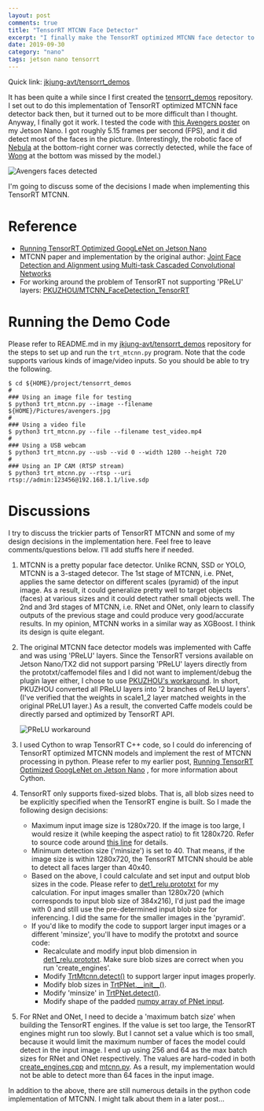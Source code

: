 ```yaml
---
layout: post
comments: true
title: "TensorRT MTCNN Face Detector"
excerpt: "I finally make the TensorRT optimized MTCNN face detector to work on Jetson Nano/TX2.  Again, I use Cython to wrap C++ TensorRT code so that I could do most of the MTCNN processing from python."
date: 2019-09-30
category: "nano"
tags: jetson nano tensorrt
---
```


Quick link: [jkjung-avt/tensorrt_demos](https://github.com/jkjung-avt/tensorrt_demos)

It has been quite a while since I first created the [tensorrt_demos](https://github.com/jkjung-avt/tensorrt_demos) repository.  I set out to do this implementation of TensorRT optimized MTCNN face detector back then, but it turned out to be more difficult than I thought.  Anyway, I finally got it work.  I tested the code with [this Avengers poster](https://thumbor.forbes.com/thumbor/960x0/https%3A%2F%2Fblogs-images.forbes.com%2Fscottmendelson%2Ffiles%2F2019%2F03%2FAvengers-Chinese-Poster-D.jpg) on my Jetson Nano.  I got roughly 5.15 frames per second (FPS), and it did detect most of the faces in the picture.  (Interestingly, the robotic face of [Nebula](https://en.wikipedia.org/wiki/Nebula_(comics)) at the bottom-right corner was correctly detected, while the face of [Wong](https://en.wikipedia.org/wiki/Wong_(comics)) at the bottom was missed by the model.)

   ![Avengers faces detected](https://raw.githubusercontent.com/jkjung-avt/tensorrt_demos/master/doc/avengers.png)

I'm going to discuss some of the decisions I made when implementing this TensorRT MTCNN.

# Reference

* [Running TensorRT Optimized GoogLeNet on Jetson Nano](https://jkjung-avt.github.io/tensorrt-googlenet/)
* MTCNN paper and implementation by the original author: [Joint Face Detection and Alignment using Multi-task Cascaded Convolutional Networks](https://kpzhang93.github.io/MTCNN_face_detection_alignment/index.html)
* For working around the problem of TensorRT not supporting 'PReLU' layers: [PKUZHOU/MTCNN_FaceDetection_TensorRT](https://github.com/PKUZHOU/MTCNN_FaceDetection_TensorRT)

# Running the Demo Code

Please refer to README.md in my [jkjung-avt/tensorrt_demos](https://github.com/jkjung-avt/tensorrt_demos) repository for the steps to set up and run the `trt_mtcnn.py` program.  Note that the code supports various kinds of image/video inputs.  So you should be able to try the following.

```shell
$ cd ${HOME}/project/tensorrt_demos
#
### Using an image file for testing
$ python3 trt_mtcnn.py --image --filename ${HOME}/Pictures/avengers.jpg
#
### Using a video file
$ python3 trt_mtcnn.py --file --filename test_video.mp4
#
### Using a USB webcam
$ python3 trt_mtcnn.py --usb --vid 0 --width 1280 --height 720
#
### Using an IP CAM (RTSP stream)
$ python3 trt_mtcnn.py --rtsp --uri rtsp://admin:123456@192.168.1.1/live.sdp
```

# Discussions

I try to discuss the trickier parts of TensorRT MTCNN and some of my design decisions in the implementation here.  Feel free to leave comments/questions below.  I'll add stuffs here if needed.

1. MTCNN is a pretty popular face detector.  Unlike RCNN, SSD or YOLO, MTCNN is a 3-staged detecor.  The 1st stage of MTCNN, i.e. PNet, applies the same detector on different scales (pyramid) of the input image.  As a result, it could generalize pretty well to target objects (faces) at various sizes and it could detect rather small objects well.  The 2nd and 3rd stages of MTCNN, i.e. RNet and ONet, only learn to classify outputs of the previous stage and could produce very good/accurate results.  In my opinion, MTCNN works in a similar way as XGBoost.  I think its design is quite elegant.

2. The original MTCNN face detector models was implemented with Caffe and was using 'PReLU' layers.  Since the TensorRT versions available on Jetson Nano/TX2 did not support parsing 'PReLU' layers directly from the prototxt/caffemodel files and I did not want to implement/debug the plugin layer either, I chose to use [PKUZHOU's workaround](https://github.com/PKUZHOU/MTCNN_FaceDetection_TensorRT).  In short, PKUZHOU converted all PReLU layers into '2 branches of ReLU layers'.  (I've verified that the weights in scale1_2 layer matched weights in the original PReLU1 layer.)  As a result, the converted Caffe models could be directly parsed and optimized by TensorRT API.

   ![PReLU workaround](https://raw.githubusercontent.com/PKUZHOU/MTCNN_FaceDetection_TensorRT/master/pictures/modification.png)

3. I used Cython to wrap TensorRT C++ code, so I could do inferencing of TensorRT optimized MTCNN models and implement the rest of MTCNN processing in python.  Please refer to my earlier post, [Running TensorRT Optimized GoogLeNet on Jetson Nano](https://jkjung-avt.github.io/tensorrt-googlenet/)
, for more information about Cython.

4. TensorRT only supports fixed-sized blobs.  That is, all blob sizes need to be explicitly specified when the TensorRT engine is built.  So I made the following design decisions:

   * Maximum input image size is 1280x720.  If the image is too large, I would resize it (while keeping the aspect ratio) to fit 1280x720.  Refer to source code around [this line](https://github.com/jkjung-avt/tensorrt_demos/blob/master/utils/mtcnn.py#L446) for details.
   * Minimum detection size ('minsize') is set to 40.  That means, if the image size is within 1280x720, the TensorRT MTCNN should be able to detect all faces larger than 40x40.
   * Based on the above, I could calculate and set input and output blob sizes in the code.  Please refer to [det1_relu.prototxt](https://github.com/jkjung-avt/tensorrt_demos/blob/master/mtcnn/det1_relu.prototxt#L7) for my calculation.  For input images smaller than 1280x720 (which corresponds to input blob size of 384x216), I'd just pad the image with 0 and still use the pre-determined input blob size for inferencing.  I did the same for the smaller images in the 'pyramid'.
   * If you'd like to modify the code to support larger input images or a different 'minsize', you'll have to modify the prototxt and source code:
     * Recalculate and modify input blob dimension in [det1_relu.prototxt](https://github.com/jkjung-avt/tensorrt_demos/blob/master/mtcnn/det1_relu.prototxt#L13).  Make sure blob sizes are correct when you run 'create_engines'.
     * Modify [TrtMtcnn.detect()](https://github.com/jkjung-avt/tensorrt_demos/blob/master/utils/mtcnn.py#L445) to support larger input images properly.
     * Modify blob sizes in [TrtPNet.\_\_init\_\_()](https://github.com/jkjung-avt/tensorrt_demos/blob/master/utils/mtcnn.py#L228).
     * Modify 'minsize' in [TrtPNet.detect()](https://github.com/jkjung-avt/tensorrt_demos/blob/master/utils/mtcnn.py#L234).
     * Modify shape of the padded [numpy array of PNet input](https://github.com/jkjung-avt/tensorrt_demos/blob/master/utils/mtcnn.py#L264).

5. For RNet and ONet, I need to decide a 'maximum batch size' when building the TensorRT engines.  If the value is set too large, the TensorRT engines might run too slowly.  But I cannot set a value which is too small, because it would limit the maximum number of faces the model could detect in the input image.  I end up using 256 and 64 as the max batch sizes for RNet and ONet respectively.  The values are hard-coded in both [create_engines.cpp](https://github.com/jkjung-avt/tensorrt_demos/blob/master/mtcnn/create_engines.cpp#L200) and [mtcnn.py](https://github.com/jkjung-avt/tensorrt_demos/blob/master/utils/mtcnn.py#L318).  As a result, my implementation would not be able to detect more than 64 faces in the input image.

In addition to the above, there are still numerous details in the python code implementation of MTCNN.  I might talk about them in a later post...

